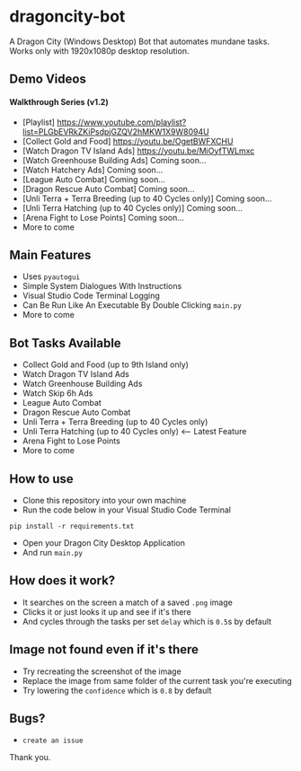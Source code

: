 # dragoncity-bot

A Dragon City (Windows Desktop) Bot that automates mundane tasks. Works only with 1920x1080p desktop resolution.

## Demo Videos
#### Walkthrough Series (v1.2)
- [Playlist] https://www.youtube.com/playlist?list=PLGbEVRkZKiPsdpjGZQV2hMKW1X9W8094U
- [Collect Gold and Food] https://youtu.be/OgetBWFXCHU
- [Watch Dragon TV Island Ads] https://youtu.be/MiOyfTWLmxc
- [Watch Greenhouse Building Ads] Coming soon...
- [Watch Hatchery Ads] Coming soon...
- [League Auto Combat] Coming soon...
- [Dragon Rescue Auto Combat] Coming soon...
- [Unli Terra + Terra Breeding (up to 40 Cycles only)] Coming soon...
- [Unli Terra Hatching (up to 40 Cycles only)] Coming soon...
- [Arena Fight to Lose Points] Coming soon...
- More to come

## Main Features

- Uses `pyautogui`
- Simple System Dialogues With Instructions
- Visual Studio Code Terminal Logging
- Can Be Run Like An Executable By Double Clicking `main.py`
- More to come

## Bot Tasks Available

- Collect Gold and Food (up to 9th Island only)
- Watch Dragon TV Island Ads
- Watch Greenhouse Building Ads
- Watch Skip 6h Ads
- League Auto Combat
- Dragon Rescue Auto Combat
- Unli Terra + Terra Breeding (up to 40 Cycles only)
- Unli Terra Hatching (up to 40 Cycles only) <-- Latest Feature
- Arena Fight to Lose Points
- More to come

## How to use

- Clone this repository into your own machine
- Run the code below in your Visual Studio Code Terminal

```shell
pip install -r requirements.txt
```

- Open your Dragon City Desktop Application
- And run `main.py`

## How does it work?

- It searches on the screen a match of a saved `.png` image
- Clicks it or just looks it up and see if it's there
- And cycles through the tasks per set `delay` which is `0.5`s by default

## Image not found even if it's there

- Try recreating the screenshot of the image
- Replace the image from same folder of the current task you're executing
- Try lowering the `confidence` which is `0.8` by default

## Bugs?

- `create an issue`

Thank you.
